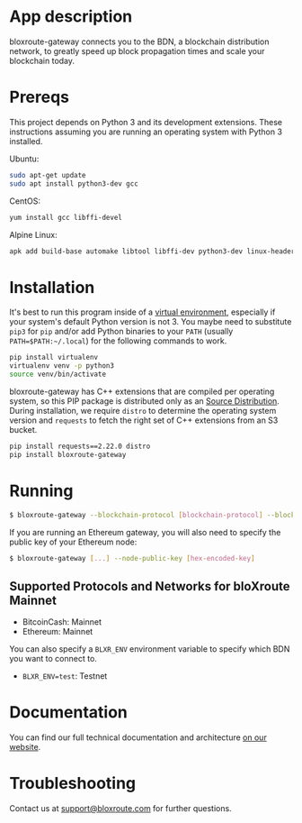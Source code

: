 # App description

bloxroute-gateway connects you to the BDN, a blockchain distribution network, to greatly speed up block propagation
times and scale your blockchain today.

# Prereqs

This project depends on Python 3 and its development extensions. These instructions assuming you are running an
operating system with Python 3 installed.

Ubuntu:
```bash
sudo apt-get update
sudo apt install python3-dev gcc
```

CentOS:
```bash
yum install gcc libffi-devel
```

Alpine Linux:
```bash
apk add build-base automake libtool libffi-dev python3-dev linux-headers
```

# Installation

It's best to run this program inside of a [virtual environment][1], especially if your system's default Python 
version is not 3. You maybe need to substitute `pip3` for `pip` and/or add Python binaries to your 
`PATH` (usually `PATH=$PATH:~/.local`) for the following commands to work.
```bash
pip install virtualenv
virtualenv venv -p python3
source venv/bin/activate
```

bloxroute-gateway has C++ extensions that are compiled per operating system, so this PIP package is distributed 
only as an [Source Distribution][2]. During installation, we require `distro` to determine the operating system version
and `requests` to fetch the right set of C++ extensions from an S3 bucket.

```bash
pip install requests==2.22.0 distro
pip install bloxroute-gateway
```

# Running

```bash
$ bloxroute-gateway --blockchain-protocol [blockchain-protocol] --blockchain-network [blockchain-network]
```

If you are running an Ethereum gateway, you will also need to specify the public key of your Ethereum node:
```bash
$ bloxroute-gateway [...] --node-public-key [hex-encoded-key]
```

## Supported Protocols and Networks for bloXroute Mainnet
* BitcoinCash: Mainnet
* Ethereum: Mainnet

You can also specify a `BLXR_ENV` environment variable to specify which BDN you want to connect to.
 * `BLXR_ENV=test`: Testnet
 
# Documentation
You can find our full technical documentation and architecture [on our website][documentation].

# Troubleshooting

Contact us at support@bloxroute.com for further questions.

[1]: https://virtualenv.pypa.io/en/latest/
[2]: https://docs.python.org/3.7/distutils/sourcedist.html#manifest-template
[documentation]: https://bloxroute.com/documentation/
